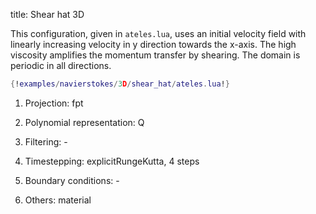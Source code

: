 title: Shear hat 3D

This configuration, given in `ateles.lua`, uses an initial velocity field
with linearly increasing velocity in y direction towards the x-axis.
The high viscosity amplifies the momentum transfer by shearing.
The domain is periodic in all directions.

```lua
{!examples/navierstokes/3D/shear_hat/ateles.lua!}
```

1. Projection: fpt

2. Polynomial representation: Q

3. Filtering: -

4. Timestepping: explicitRungeKutta, 4 steps

5. Boundary conditions: -

6. Others: material
